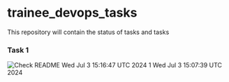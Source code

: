 # trainee_devops_tasks
This repository will contain the status of tasks and tasks

### Task 1
![Check README](https://github.com/vasyldmitrovich/trainee_devops_tasks/actions/workflows/task1.yml/badge.svg) Wed Jul  3 15:16:47 UTC 2024
1
Wed Jul  3 15:07:39 UTC 2024

